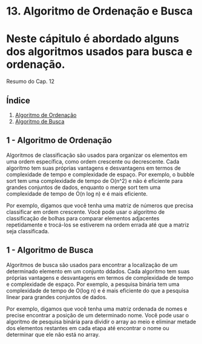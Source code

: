 # 13. Algoritmo de Ordenação e Busca

# Neste cápitulo é abordado alguns dos algoritmos usados para busca e ordenação.

Resumo do Cap. 12


## <a name="indice">Índice</a>

1. [Algoritmo de Ordenação](#parte1)     
2. [Algoritmo de Busca](#parte2)     

## <a name="parte1">1 - Algoritmo de Ordenação </a>
Algoritmos de classificação são usados ​​para organizar os elementos em uma ordem específica, como ordem crescente ou decrescente. Cada algoritmo tem suas próprias vantagens e desvantagens em termos de complexidade de tempo e complexidade de espaço. Por exemplo, o bubble sort tem uma complexidade de tempo de O(n^2) e não é eficiente para grandes conjuntos de dados, enquanto o merge sort tem uma complexidade de tempo de O(n log n) e é mais eficiente.

Por exemplo, digamos que você tenha uma matriz de números que precisa classificar em ordem crescente. Você pode usar o algoritmo de classificação de bolhas para comparar elementos adjacentes repetidamente e trocá-los se estiverem na ordem errada até que a matriz seja classificada.

## <a name="parte1">1 - Algoritmo de Busca </a>
 Algoritmos de busca são usados ​​para encontrar a localização de um determinado elemento em um conjunto ddados. Cada algoritmo tem suas próprias vantagens e desvantagens em termos de complexidade de tempo e complexidade de espaço. Por exemplo, a pesquisa binária tem uma complexidade de tempo de O(log n) e é mais
 eficiente do que a pesquisa linear para grandes conjuntos de dados.

Por exemplo, digamos que você tenha uma matriz ordenada de nomes e precise encontrar a posição de um determinado nome. Você pode usar o algoritmo de pesquisa binária para dividir o array ao meio e eliminar metade dos elementos restantes em cada etapa até encontrar o nome ou determinar que ele não está no array.